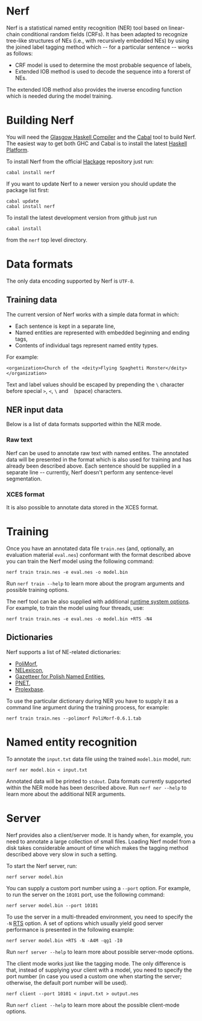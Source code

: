 Nerf
====

Nerf is a statistical named entity recognition (NER) tool based on linear-chain
conditional random fields (CRFs).
It has been adapted to recognize tree-like structures of NEs (i.e., with
recursively embedded NEs) by using the joined label tagging method which
-- for a particular sentence -- works as follows:

  * CRF model is used to determine the most probable sequence of labels,
  * Extended IOB method is used to decode the sequence into a forerst of NEs.

The extended IOB method also provides the inverse encoding function which is
needed during the model training.


Building Nerf
=============

You will need the [Glasgow Haskell Compiler](http://www.haskell.org/ghc/)
and the [Cabal](http://www.haskell.org/cabal/) tool to build Nerf.
The easiest way to get both GHC and Cabal is to install the latest
[Haskell Platform](http://www.haskell.org/platform/).

To install Nerf from the official
[Hackage](http://hackage.haskell.org/package/nerf)
repository just run:

    cabal install nerf

If you want to update Nerf to a newer version you should update the package
list first:

    cabal update
    cabal install nerf

To install the latest development version from github just run

    cabal install

from the `nerf` top level directory.

Data formats
============

The only data encoding supported by Nerf is `UTF-8`.

Training data
-------------

The current version of Nerf works with a simple data format in which:

  * Each sentence is kept in a separate line,
  * Named entities are represented with embedded beginning and ending tags,
  * Contents of individual tags represent named entity types.

For example:

    <organization>Church of the <deity>Flying Spaghetti Monster</deity></organization>

Text and label values should be escaped by prepending the `\` character before special
`>`, `<`, `\` and ` ` (space) characters.

NER input data
--------------

Below is a list of data formats supported within the NER mode.

### Raw text

Nerf can be used to annotate raw text with named entites.  The annotated data
will be presented in the format which is also used for training and has already
been described above.  Each sentence should be supplied in a separate line --
currently, Nerf doesn't perform any sentence-level segmentation.

### XCES format

It is also possible to annotate data stored in the XCES format.


Training
========

Once you have an annotated data file `train.nes` (and, optionally, an evaluation
material `eval.nes`) conformant with the format described above you can train
the Nerf model using the following command:

    nerf train train.nes -e eval.nes -o model.bin

Run `nerf train --help` to learn more about the program arguments and possible
training options.

The nerf tool can be also supplied with additional 
[runtime system options](http://www.haskell.org/ghc/docs/latest/html/users_guide/runtime-control.html).
For example, to train the model using four threads, use:

    nerf train train.nes -e eval.nes -o model.bin +RTS -N4

Dictionaries
------------

Nerf supports a list of NE-related dictionaries:

  * [PoliMorf](http://zil.ipipan.waw.pl/PoliMorf),
  * [NELexicon](http://nlp.pwr.wroc.pl/en/tools-and-resources/nelexicon),
  * [Gazetteer for Polish Named Entities](http://clip.ipipan.waw.pl/Gazetteer),
  * [PNET](http://zil.ipipan.waw.pl/PNET),
  * [Prolexbase](http://zil.ipipan.waw.pl/Prolexbase).

To use the particular dictionary during NER you have to supply it as a
command line argument during the training process, for example:

    nerf train train.nes --polimorf PoliMorf-0.6.1.tab


Named entity recognition
========================

To annotate the `input.txt` data file using the trained `model.bin` model, run: 

    nerf ner model.bin < input.txt

Annotated data will be printed to `stdout`.  Data formats currently supported within
the NER mode has been described above.  Run `nerf ner --help` to learn more about the
additional NER arguments.


Server
======

Nerf provides also a client/server mode.  It is handy when, for example,
you need to annotate a large collection of small files.  Loading Nerf model
from a disk takes considerable amount of time which makes the tagging method
described above very slow in such a setting.

To start the Nerf server, run:

    nerf server model.bin

You can supply a custom port number using a `--port` option.  For example,
to run the server on the `10101` port, use the following command:

    nerf server model.bin --port 10101

To use the server in a multi-threaded environment, you need to specify the
`-N` [RTS][ghc-rts] option.  A set of options which usually yield good
server performance is presented in the following example:

    nerf server model.bin +RTS -N -A4M -qg1 -I0

Run `nerf server --help` to learn more about possible server-mode options.

The client mode works just like the tagging mode.  The only difference is that,
instead of supplying your client with a model, you need to specify the port number
(in case you used a custom one when starting the server; otherwise, the default
port number will be used).

    nerf client --port 10101 < input.txt > output.nes

Run `nerf client --help` to learn more about the possible client-mode options.


[ghc-rts]: http://www.haskell.org/ghc/docs/latest/html/users_guide/runtime-control.html "GHC runtime system options"
